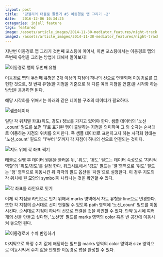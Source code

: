 ```yaml
---
layout: post
title:  "강젤리의 태블로 활용기 #5 이동경로 맵 그리기 -2"
date:   2016-12-06 10:34:25
categories: injell feature
tags: featured
image: /assets/article_images/2014-11-30-mediator_features/night-track.JPG
image2: /assets/article_images/2014-11-30-mediator_features/night-track-mobile.JPG
---
```


지난번 이동경로 맵 그리기 첫번째 포스팅에 이어서, 이번 포스팅에서는 이동경로 맵의 두번째 유형을 그리는 방법에 대해서 알아보자!

![이동경로 맵의 두번째 유형 ](https://cloud.githubusercontent.com/assets/10662638/20955650/33db1e96-bc88-11e6-9203-ac2d1df1f74d.png)

이동경로 맵의 두번째 유형은 2개 이상의 지점이 하나의 선으로 연결되어 이동경로를 표현한 것으로, 첫 번째 유형(한 지점을 기준으로 해 다른 여러 지점을 연결)을 시각화 하는 방법을 응용하면 된다.

해당 시각화를 위해서는 아래와 같은 테이블 구조의 데이터가 필요하다.

![샘플데이터](https://cloud.githubusercontent.com/assets/10662638/20955722/bf5ed4da-bc88-11e6-8f34-2144b019160b.png)

일단 각 위치별 좌표(위도, 경도) 정보를 가지고 있어야 한다. 샘플 데이터의 '노선_count' 필드를 보면 '1'로 표기된 행이 출발하는 지점을 의미하며 그 외 숫자는 순서대로 이동하는 지점의 위치를 의미한다. 즉 샘플 데이터로 표현하고자 하는 시각화 형태는 '노선_count' 필드의 '1'부터 '5'까지 각 지점이 하나의 선으로 연결되는 것이다.

![지도 위에 각 좌표 찍기](https://cloud.githubusercontent.com/assets/10662638/20955799/4df400f8-bc89-11e6-9168-353e8cccf17a.png)

태블로 실행 후 데이터 원본을 불러온 뒤, '위도', '경도' 필드는 데이터 속성으로 '지리적 역할'의 '위도/경도'를 설정 한다. 워크시트에서 '경도' 필드는 '열'영역으로 '위도' 필드는 '행' 영역으로 이동시킨 뒤 각각의 필드 옵션을 '차원'으로 설정한다. 이 경우 지도의 각 위치에 원 모양의 symbol이 나타나는 것을 확인할 수 있다.

![각 좌표를 라인으로 잇기](https://cloud.githubusercontent.com/assets/10662638/20956074/06a1a992-bc8b-11e6-969d-a43537891b66.png)

이제 각 지점을 라인으로 잇기 위해서 marks 영역에서 차트 유형을 line으로 변경한다. 또한 각 지점의 순서대로 선이 연결될 수 있도록 path 영역에 '노선_count' 필드를 이동시킨다. 순서대로 지점이 하나의 선으로 연결된 것을 확인할 수 있다. 만약 동시에 여러 개의 선을 만들고 싶다면, '노선명' 필드를 marks 영역의 color 혹은 빈 공간에 이동시켜 놓으면 된다.

![이동경로에 수치 반영하기](https://cloud.githubusercontent.com/assets/10662638/20956138/743302e4-bc8b-11e6-8153-83d413e0d389.png)

마지막으로 특정 수치 값에 해당하는 필드를 marks 영역의 color 영역과 size 영역으로 이동시켜서 수치 값을 반영한 이동경로 맵을 완성할 수 있다.
